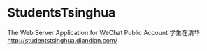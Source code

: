 StudentsTsinghua
================

The Web Server Application for WeChat Public Account 学生在清华
http://studentstsinghua.diandian.com/
